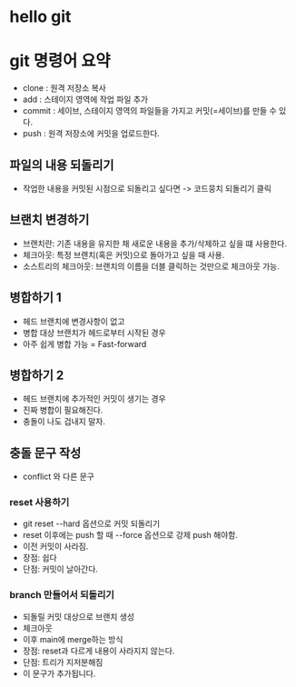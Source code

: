 # hello git

# git 명령어 요약

- clone : 원격 저장소 복사
- add : 스테이지 영역에 작업 파일 추가
- commit : 세이브, 스테이지 영역의 파일들을 가지고 커밋(=세이브)를 만들 수 있다. 
- push : 원격 저장소에 커밋을 업로드한다.


## 파일의 내용 되돌리기

- 작업한 내용을 커밋된 시점으로 되돌리고 싶다면 -> 코드뭉치 되돌리기 클릭

## 브랜치 변경하기

- 브랜치란: 기존 내용을 유지한 채 새로운 내용을 추가/삭제하고 싶을 떄 사용한다. 
- 체크아웃: 특정 브랜치(혹은 커밋)으로 돌아가고 싶을 때 사용.
- 소스트리의 체크아웃: 브랜치의 이름을 더블 클릭하는 것만으로 체크아웃 가능. 

## 병합하기 1

- 헤드 브랜치에 변경사항이 없고
- 병합 대상 브랜치가 헤드로부터 시작된 경우
- 아주 쉽게 병합 가능 = Fast-forward

## 병합하기 2

- 헤드 브랜치에 추가적인 커밋이 생기는 경우
- 진짜 병합이 필요해진다. 
- 충돌이 나도 겁내지 말자.

## 충돌 문구 작성

- conflict 와 다른 문구

### reset 사용하기

- git reset --hard 옵션으로 커밋 되돌리기
- reset 이후에는 push 할 때 --force 옵션으로 강제 push 해야함.
- 이전 커밋이 사라짐.
- 장점: 쉽다
- 단점: 커밋이 날아간다. 

### branch 만들어서 되돌리기

- 되돌릴 커밋 대상으로 브랜치 생성
- 체크아웃
- 이후 main에 merge하는 방식
- 장점: reset과 다르게 내용이 사라지지 않는다.
- 단점: 트리가 지저분해짐
- 이 문구가 추가됩니다.